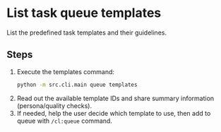 # List task queue templates

List the predefined task templates and their guidelines.

## Steps
1. Execute the templates command:
   ```bash
   python -m src.cli.main queue templates
   ```
2. Read out the available template IDs and share summary information (persona/quality checks).
3. If needed, help the user decide which template to use, then add to queue with `/cl:queue` command.
